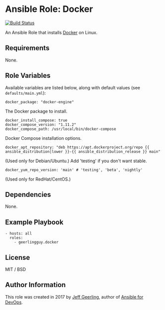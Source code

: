 # Ansible Role: Docker

[![Build Status](https://travis-ci.org/geerlingguy/ansible-role-docker.svg?branch=master)](https://travis-ci.org/geerlingguy/ansible-role-docker)

An Ansible Role that installs [Docker](https://www.docker.com) on Linux.

## Requirements

None.

## Role Variables

Available variables are listed below, along with default values (see `defaults/main.yml`):

    docker_package: "docker-engine"

The Docker package to install.

    docker_install_compose: true
    docker_compose_version: "1.11.2"
    docker_compose_path: /usr/local/bin/docker-compose

Docker Compose installation options.

    docker_apt_repository: "deb https://apt.dockerproject.org/repo {{ ansible_distribution|lower }}-{{ ansible_distribution_release }} main"

(Used only for Debian/Ubuntu.) Add 'testing' if you don't want stable.

    docker_yum_repo_version: 'main' # 'testing', 'beta', 'nightly'

(Used only for RedHat/CentOS.)

## Dependencies

None.

## Example Playbook

    - hosts: all
      roles:
        - geerlingguy.docker

## License

MIT / BSD

## Author Information

This role was created in 2017 by [Jeff Geerling](https://www.jeffgeerling.com/), author of [Ansible for DevOps](https://www.ansiblefordevops.com/).
